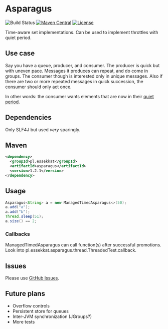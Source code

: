 # Asparagus
![Build Status](https://github.com/ekamil/asparagus/actions/workflows/maven/badge.svg)
[![Maven Central](https://img.shields.io/maven-central/v/pl.essekkat/asparagus.svg)](http://search.maven.org/#search%7Cga%7C1%7Cg%3A%22pl.essekkat%22%20AND%20a%3A%22asparagus%22)
[![License](https://img.shields.io/github/license/ekamil/asparagus.svg)](http://ekamil.mit-license.org/)

Time-aware set implementations. Can be used to implement throttles with quiet period.

## Use case

Say you have a queue, producer, and consumer. The producer is quick but with uneven pace.
Messages it produces can repeat, and do come in groups.
The consumer though is interested only in unique messages.
Also if there are two or more repeated messages in quick succession, the consumer should only act once.

In other words: the consumer wants elements that are now in their [quiet period](http://jenkins-ci.org/content/quiet-period-feature).

## Dependencies

Only SLF4J but used *very* sparingly.

## Maven

~~~ xml
<dependency>
  <groupId>pl.essekkat</groupId>
  <artifactId>asparagus</artifactId>
  <version>1.2.1</version>
</dependency>
~~~

## Usage

~~~~ java
Asparagus<String> a = new ManagedTimedAsparagus<>(50);
a.add("a");
a.add("b");
Thread.sleep(51);
a.size() == 2;
~~~~

### Callbacks

ManagedTimedAsparagus can call function(s) after successful promotions.
Look into pl.essekkat.asparagus.thread.ThreadedTest.callback.

## Issues

Please use [GitHub Issues](https://github.com/ekamil/asparagus/issues).

## Future plans

 * Overflow controls
 * Persistent store for queues
 * Inter-JVM synchronization (JGroups?)
 * More tests
